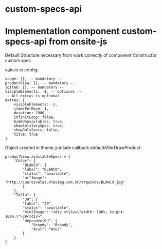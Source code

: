 # custom-specs-api
# Implementation component custom-specs-api from onsite-js

Default Structure necessary from work correctly of component Constructor custom spec

 values to config:
 
	scope: {}, -- mandatory --
	productView: {}, -- mandatory --
	jqItem: {}, -- mandatory --
	visibleElements: -1, -- optional --
	-- All extras is optional -- 
	extras: {
		visibleElements: -1,
		itemsPerMove: 1,
		duration: 1000,
		infinitLoop: false,
		hideUnavailables: true,
		showSolitarySpec: true,
		showOnlySpecs: false,
		title: true
	}

Object created in theme.js inside callback defaultAfterDrawProduct:

	productView.availableSpecs = {
		"Color": {
			"BLANCO": {
			"label": "BLANCO",
			"status": "available",
			"urlImage": "http://cuerosvelez.vteximg.com.br/arquivos/BLANCO.jpg"
			}
		},
		"Talla": {
			"39": {
			"label": "39",
			"status": "available",
			"htmlImage": "<div style=\"width: 100%; height: 100%;\">39</div>",
			"dependentOn": {
				"Brandy": "Brandy",
				"Azul": "Azul"
			}
		}
	}
